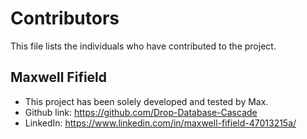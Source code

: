 # Contributors

This file lists the individuals who have contributed to the project. 

## Maxwell Fifield

- This project has been solely developed and tested by Max.
- Github link: https://github.com/Drop-Database-Cascade
- LinkedIn: https://www.linkedin.com/in/maxwell-fifield-47013215a/
